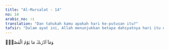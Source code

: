 ```yaml
---
title: "Al-Mursalat - 14"
no: 14
arabic_no: ١٤
translation: "Dan tahukah kamu apakah hari ke-putusan itu?"
tafsir: "Dalam ayat ini, Allah menunjukkan betapa dahsyatnya hari itu dalam bentuk pertanyaan kepada Nabi Muhammad, \"Tahukah engkau apakah hari pemisah itu?\" Apakah hari saat umat dan rasul mereka masing-masing dikumpulkan?"
---
```

وَمَآ اَدْرٰىكَ مَا يَوْمُ الْفَصْلِۗ